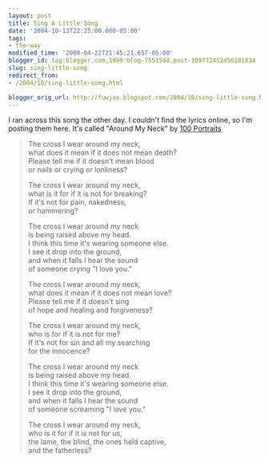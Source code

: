 ```yaml
---
layout: post
title: Sing A Little Song
date: '2004-10-13T22:25:00.000-05:00'
tags:
- the-way
modified_time: '2008-04-22T21:45:21.657-05:00'
blogger_id: tag:blogger.com,1999:blog-7551548.post-109772452456281834
slug: sing-little-song
redirect_from: 
- /2004/10/sing-little-song.html

blogger_orig_url: http://fuwjax.blogspot.com/2004/10/sing-little-song.html
---
```


I ran across this song the other day.  I couldn't find the lyrics online, so I'm posting them here.  It's called "Around My Neck" by [100 Portraits](http://www.100portraits.com)

> The cross I wear around my neck,  
> what does it mean if it does not mean death?  
> Please tell me if it doesn't mean blood   
> or nails or crying or lonliness?  
>   
> The cross I wear around my neck,  
> what is it for if it is not for breaking?  
> If it's not for pain, nakedness,   
> or hammering?  
>   
> The cross I wear around my neck  
> is being raised above my head.  
> I think this time it's wearing someone else.  
> I see it drop into the ground,  
> and when it falls I hear the sound  
> of someone crying "I love you."  
>   
> The cross I wear around my neck,  
> what does it mean if it does not mean love?  
> Please tell me if it doesn't sing   
> of hope and healing and forgiveness?  
>   
> The cross I wear around my neck,  
> who is for if it is not for me?  
> If it's not for sin and all my searching   
> for the innocence?  
>   
> The cross I wear around my neck  
> is being raised above my head.  
> I think this time it's wearing someone else.  
> I see it drop into the ground,  
> and when it falls I hear the sound  
> of someone screaming "I love you."  
>   
> The cross I wear around my neck,  
> who is it for if it is not for us,  
> the lame, the blind, the ones held captive,   
> and the fatherless?
